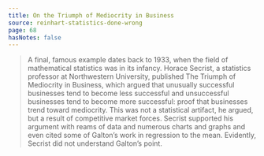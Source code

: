 ```yaml
---
title: On the Triumph of Mediocrity in Business
source: reinhart-statistics-done-wrong
page: 68
hasNotes: false
---
```


> A final, famous example dates back to 1933, when the field of mathematical statistics was in its infancy.
> Horace Secrist, a statistics professor at Northwestern University, published The Triumph of Mediocrity in Business,
>   which argued that unusually successful businesses tend to become less successful
>   and unsuccessful businesses tend to become more successful:
>   proof that businesses trend toward mediocrity.
> This was not a statistical artifact, he argued, but a result of competitive market forces.
> Secrist supported his argument with reams of data and numerous charts and graphs
>   and even cited some of Galton’s work in regression to the mean.
> Evidently, Secrist did not understand Galton’s point.
